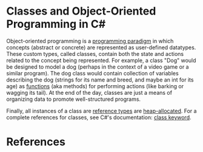 # Classes and Object-Oriented Programming in C#
Object-oriented programming is a [programming paradigm](https://cs.lmu.edu/~ray/notes/paradigms/) in which concepts (abstract or concrete) are represented as user-defined
datatypes. These custom types, called classes, contain both the state and actions related to the concept being represented. For example, a class "Dog" would be designed 
to model a dog (perhaps in the context of a video game or a similar program). The dog class would contain collection of variables describing the dog (strings for its
name and breed, and maybe an int for its age) as [functions](https://docs.microsoft.com/en-us/dotnet/csharp/programming-guide/classes-and-structs/methods) (aka methods) for performing actions (like barking or wagging its tail). At the end of the day, classes are just a means of organizing data to promote well-structured programs.

Finally, all instances of a class are [reference types](https://docs.microsoft.com/en-us/dotnet/csharp/language-reference/keywords/reference-types) are [heap-allocated](https://www.c-sharpcorner.com/article/C-Sharp-heaping-vs-stacking-in-net-part-i/). For a complete references for classes, see C#'s documentation: [class keyword](https://docs.microsoft.com/en-us/dotnet/csharp/language-reference/keywords/class).

# References
